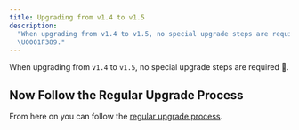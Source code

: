 ```yaml
---
title: Upgrading from v1.4 to v1.5
description:
  "When upgrading from v1.4 to v1.5, no special upgrade steps are required
  \U0001F389."
---
```


When upgrading from `v1.4` to `v1.5`, no special upgrade steps are required 🎉.

## Now Follow the Regular Upgrade Process

From here on you can follow the [regular upgrade process](../).
